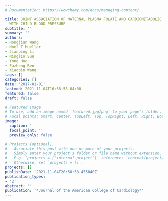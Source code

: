 ```yaml
---
# Documentation: https://wowchemy.com/docs/managing-content/

title: JOINT ASSOCIATION OF MATERNAL PLASMA FOLATE AND CARDIOMETABOLIC RISK FACTORS
  WITH CHILD BLOOD PRESSURE
subtitle: ''
summary: ''
authors:
- Hongjian Wang
- Noel T Mueller
- Jianping Li
- Ninglin Sun
- Yong Huo
- Fazheng Ren
- Xiaobin Wang
tags: []
categories: []
date: '2017-01-01'
lastmod: 2021-11-04T16:58:58-04:00
featured: false
draft: false

# Featured image
# To use, add an image named `featured.jpg/png` to your page's folder.
# Focal points: Smart, Center, TopLeft, Top, TopRight, Left, Right, BottomLeft, Bottom, BottomRight.
image:
  caption: ''
  focal_point: ''
  preview_only: false

# Projects (optional).
#   Associate this post with one or more of your projects.
#   Simply enter your project's folder or file name without extension.
#   E.g. `projects = ["internal-project"]` references `content/project/deep-learning/index.md`.
#   Otherwise, set `projects = []`.
projects: []
publishDate: '2021-11-04T20:58:58.455840Z'
publication_types:
- '2'
abstract: ''
publication: '*Journal of the American College of Cardiology*'
---
```


